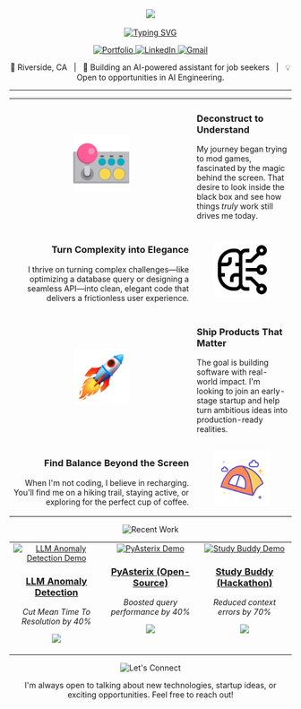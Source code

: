 <div align="center">

<img src="https://capsule-render.vercel.app/api?type=waving&color=gradient&height=300&section=header&text=DhrumilAnkola&fontSize=70&fontAlignY=38&animation=fadeIn" />

<a href="https://git.io/typing-svg"><img src="https://readme-typing-svg.herokuapp.com?font=Fira+Code&size=25&pause=1000&color=00BFFF&center=true&vCenter=true&width=550&lines=Connecting+pixels+to+databases.;Tinkering+with+LLMs+and+RAG.;Turning+coffee+into+production+code." alt="Typing SVG" /></a>

<p>
  <a href="https://dhrumilankola.netlify.app/" target="_blank">
    <img src="https://img.shields.io/badge/Portfolio-D65A31?style=for-the-badge&logo=react&logoColor=white" alt="Portfolio"/>
  </a>
  <a href="https://www.linkedin.com/in/dhrumil-ankola/" target="_blank">
    <img src="https://img.shields.io/badge/LinkedIn-0077B5?style=for-the-badge&logo=linkedin&logoColor=white" alt="LinkedIn"/>
  </a>
  <a href="mailto:ankoladhrumil@gmail.com">
    <img src="https://img.shields.io/badge/Gmail-D14836?style=for-the-badge&logo=gmail&logoColor=white" alt="Gmail"/>
  </a>
</p>

<p>📍 Riverside, CA &nbsp; | &nbsp; 🚀 Building an AI-powered assistant for job seekers &nbsp; | &nbsp; 💡 Open to opportunities in AI Engineering.</p>

---

<table width="100%">
  <tr>
    <td width="35%" align="center" valign="middle">
      <img src="assets/spark-icon.svg" width="100px" alt="Spark Icon"/>
    </td>
    <td width="65%" valign="middle">
      <h3>Deconstruct to Understand</h3>
      <p>My journey began trying to mod games, fascinated by the magic behind the screen. That desire to look inside the black box and see how things <em>truly</em> work still drives me today.</p>
    </td>
  </tr>
  <tr>
    <td width="65%" valign="middle" align="right">
      <h3>Turn Complexity into Elegance</h3>
      <p align="right">I thrive on turning complex challenges—like optimizing a database query or designing a seamless API—into clean, elegant code that delivers a frictionless user experience.</p>
    </td>
    <td width="35%" align="center" valign="middle">
      <img src="assets/drive-icon.svg" width="100px" alt="Drive Icon"/>
    </td>
  </tr>
  <tr>
    <td width="35%" align="center" valign="middle">
      <img src="assets/ambition-icon.svg" width="100px" alt="Ambition Icon"/>
    </td>
    <td width="65%" valign="middle">
      <h3>Ship Products That Matter</h3>
      <p>The goal is building software with real-world impact. I'm looking to join an early-stage startup and help turn ambitious ideas into production-ready realities.</p>
    </td>
  </tr>
    <tr>
    <td width="65%" valign="middle" align="right">
      <h3>Find Balance Beyond the Screen</h3>
      <p align="right">When I'm not coding, I believe in recharging. You'll find me on a hiking trail, staying active, or exploring for the perfect cup of coffee.</p>
    </td>
    <td width="35%" align="center" valign="middle">
      <img src="assets/balance-icon.svg" width="100px" alt="Balance Icon"/>
    </td>
  </tr>
</table>
<p align="center">
  <img src="assets/section-divider.svg" alt="Recent Work" />
</p>

<table width="100%">
  <tr>
    <td width="33%" valign="top" align="center">
      <a href="YOUR_PROJECT_LINK_HERE" target="_blank">
        <img src="YOUR_LINK_TO_ANOMALY_DETECTION_DEMO.gif" alt="LLM Anomaly Detection Demo" width="100%"/>
        <h3>LLM Anomaly Detection</h3>
      </a>
      <em>Cut Mean Time To Resolution by 40%</em>
      <p>
        <img src="https://skillicons.dev/icons?i=gcp,kubernetes,docker,python,go&theme=dark" />
      </p>
    </td>
    <td width="33%" valign="top" align="center">
      <a href="YOUR_PROJECT_LINK_HERE" target="_blank">
        <img src="YOUR_LINK_TO_PYASTERIX_DEMO.gif" alt="PyAsterix Demo" width="100%"/>
        <h3>PyAsterix (Open-Source)</h3>
      </a>
      <em>Boosted query performance by 40%</em>
      <p>
        <img src="https://skillicons.dev/icons?i=python,pandas,pytest&theme=dark" />
      </p>
    </td>
    <td width="33%" valign="top" align="center">
      <a href="YOUR_PROJECT_LINK_HERE" target="_blank">
        <img src="YOUR_LINK_TO_STUDY_BUDDY_DEMO.gif" alt="Study Buddy Demo" width="100%"/>
        <h3>Study Buddy (Hackathon)</h3>
      </a>
      <em>Reduced context errors by 70%</em>
      <p>
        <img src="https://skillicons.dev/icons?i=react,django,python,tailwind&theme=dark" />
      </p>
    </td>
  </tr>
</table>

<p align="center">
  <img src="assets/connect-divider.svg" alt="Let's Connect" />
</p>

<p>I'm always open to talking about new technologies, startup ideas, or exciting opportunities. Feel free to reach out!</p>

</div>